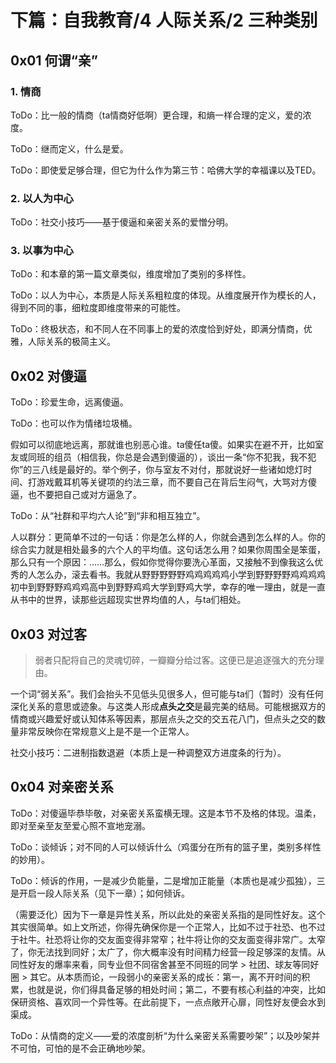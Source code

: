 # 下篇：自我教育/4 人际关系/2 三种类别

## 0x01 何谓“亲”

### 1. 情商

ToDo：比一般的情商（ta情商好低啊）更合理，和熵一样合理的定义，爱的浓度。

ToDo：继而定义，什么是爱。

ToDo：即使爱足够合理，但它为什么作为第三节：哈佛大学的幸福课以及TED。

### 2. 以人为中心

ToDo：社交小技巧——基于傻逼和亲密关系的爱憎分明。

### 3. 以事为中心

ToDo：和本章的第一篇文章类似，维度增加了类别的多样性。

ToDo：以人为中心，本质是人际关系粗粒度的体现。从维度展开作为模长的人，得到不同的事，细粒度即维度带来的可能性。

ToDo：终极状态，和不同人在不同事上的爱的浓度恰到好处，即满分情商，优雅，人际关系的极简主义。

## 0x02 对傻逼

ToDo：珍爱生命，远离傻逼。

ToDo：也可以作为情绪垃圾桶。

假如可以彻底地远离，那就谁也别恶心谁。ta傻任ta傻。如果实在避不开，比如室友或同班的组员（相信我，你总是会遇到傻逼的），谈出一条“你不犯我，我不犯你”的三八线是最好的。举个例子，你与室友不对付，那就说好一些诸如熄灯时间、打游戏戴耳机等关键项的约法三章，而不要自己在背后生闷气，大骂对方傻逼，也不要把自己或对方逼急了。

ToDo：从“社群和平均六人论”到“非和相互独立”。

人以群分：更简单不过的一句话：你是怎么样的人，你就会遇到怎么样的人。你的综合实力就是相处最多的六个人的平均值。这句话怎么用？如果你周围全是笨蛋，那么只有一个原因：……那么，假如你觉得你要洗心革面，又接触不到像我这么优秀的人怎么办，滚去看书。我就从野野野野野鸡鸡鸡鸡鸡小学到野野野野鸡鸡鸡鸡初中到野野野鸡鸡鸡高中到野野鸡鸡大学到野鸡大学，幸存的唯一理由，就是一直从书中的世界，读那些远超现实世界均值的人，与ta们相处。

## 0x03 对过客

> 弱者只配将自己的灵魂切碎，一瓣瓣分给过客。这便已是追逐强大的充分理由。

一个词“弱关系”。我们会抬头不见低头见很多人，但可能与ta们（暂时）没有任何深化关系的意思或迹象。与这类人形成**点头之交**是最完美的结局。可能根据双方的情商或兴趣爱好或认知体系等因素，那层点头之交的交五花八门，但点头之交的数量非常反映你在常规意义上是不是一个正常人。

社交小技巧：二进制指数退避（本质上是一种调整双方进度条的行为）。

## 0x04 对亲密关系

ToDo：对傻逼毕恭毕敬，对亲密关系蛮横无理。这是本节不及格的体现。温柔，即对至亲至友至爱心照不宣地宠溺。

ToDo：谈倾诉；对不同的人可以倾诉什么（鸡蛋分在所有的篮子里，类别多样性的妙用）。

ToDo：倾诉的作用，一是减少负能量，二是增加正能量（本质也是减少孤独），三是开启一段人际关系（见下一章）；如何倾诉。

（需要泛化）因为下一章是异性关系，所以此处的亲密关系指的是同性好友。这个其实很简单。如上文所述，你得先确保你是一个正常人，比如不过于社恐、也不过于社牛。社恐将让你的交友面变得非常窄；社牛将让你的交友面变得非常广。太窄了，你无法找到同好；太广了，你大概率没有时间精力经营一段足够深的友情。从同性好友的爆率来看，同专业但不同宿舍甚至不同班的同学 > 社团、球友等同好圈 > 其它。从本质而论，一段弱小的亲密关系的成长：第一，离不开时间的积累，也就是说，你们得具备足够的相处时间；第二，不要有核心利益的冲突，比如保研资格、喜欢同一个异性等。在此前提下，一点点敞开心扉，同性好友便会水到渠成。

ToDo：从情商的定义——爱的浓度剖析“为什么亲密关系需要吵架”；以及吵架并不可怕，可怕的是不会正确地吵架。
